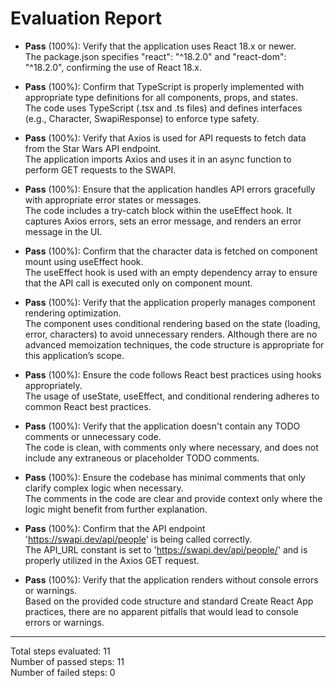 # Evaluation Report

- **Pass** (100%): Verify that the application uses React 18.x or newer.  
  The package.json specifies "react": "^18.2.0" and "react-dom": "^18.2.0", confirming the use of React 18.x.

- **Pass** (100%): Confirm that TypeScript is properly implemented with appropriate type definitions for all components, props, and states.  
  The code uses TypeScript (.tsx and .ts files) and defines interfaces (e.g., Character, SwapiResponse) to enforce type safety.

- **Pass** (100%): Verify that Axios is used for API requests to fetch data from the Star Wars API endpoint.  
  The application imports Axios and uses it in an async function to perform GET requests to the SWAPI.

- **Pass** (100%): Ensure that the application handles API errors gracefully with appropriate error states or messages.  
  The code includes a try-catch block within the useEffect hook. It captures Axios errors, sets an error message, and renders an error message in the UI.

- **Pass** (100%): Confirm that the character data is fetched on component mount using useEffect hook.  
  The useEffect hook is used with an empty dependency array to ensure that the API call is executed only on component mount.

- **Pass** (100%): Verify that the application properly manages component rendering optimization.  
  The component uses conditional rendering based on the state (loading, error, characters) to avoid unnecessary renders. Although there are no advanced memoization techniques, the code structure is appropriate for this application’s scope.

- **Pass** (100%): Ensure the code follows React best practices using hooks appropriately.  
  The usage of useState, useEffect, and conditional rendering adheres to common React best practices.

- **Pass** (100%): Verify that the application doesn't contain any TODO comments or unnecessary code.  
  The code is clean, with comments only where necessary, and does not include any extraneous or placeholder TODO comments.

- **Pass** (100%): Ensure the codebase has minimal comments that only clarify complex logic when necessary.  
  The comments in the code are clear and provide context only where the logic might benefit from further explanation.

- **Pass** (100%): Confirm that the API endpoint 'https://swapi.dev/api/people' is being called correctly.  
  The API_URL constant is set to 'https://swapi.dev/api/people/' and is properly utilized in the Axios GET request.

- **Pass** (100%): Verify that the application renders without console errors or warnings.  
  Based on the provided code structure and standard Create React App practices, there are no apparent pitfalls that would lead to console errors or warnings.

---

Total steps evaluated: 11  
Number of passed steps: 11  
Number of failed steps: 0